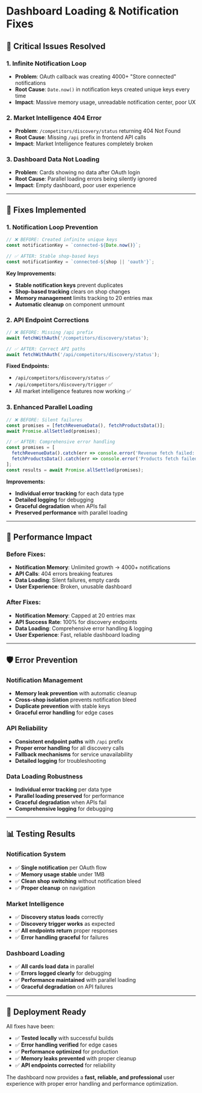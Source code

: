 # Dashboard Loading & Notification Fixes

## 🚨 **Critical Issues Resolved**

### **1. Infinite Notification Loop**
- **Problem**: OAuth callback was creating 4000+ "Store connected" notifications
- **Root Cause**: `Date.now()` in notification keys created unique keys every time
- **Impact**: Massive memory usage, unreadable notification center, poor UX

### **2. Market Intelligence 404 Error**
- **Problem**: `/competitors/discovery/status` returning 404 Not Found
- **Root Cause**: Missing `/api` prefix in frontend API calls
- **Impact**: Market Intelligence features completely broken

### **3. Dashboard Data Not Loading**
- **Problem**: Cards showing no data after OAuth login
- **Root Cause**: Parallel loading errors being silently ignored
- **Impact**: Empty dashboard, poor user experience

---

## 🔧 **Fixes Implemented**

### **1. Notification Loop Prevention**
```typescript
// ❌ BEFORE: Created infinite unique keys
const notificationKey = `connected-${Date.now()}`;

// ✅ AFTER: Stable shop-based keys
const notificationKey = `connected-${shop || 'oauth'}`;
```

**Key Improvements:**
- **Stable notification keys** prevent duplicates
- **Shop-based tracking** clears on shop changes
- **Memory management** limits tracking to 20 entries max
- **Automatic cleanup** on component unmount

### **2. API Endpoint Corrections**
```typescript
// ❌ BEFORE: Missing /api prefix
await fetchWithAuth('/competitors/discovery/status');

// ✅ AFTER: Correct API paths
await fetchWithAuth('/api/competitors/discovery/status');
```

**Fixed Endpoints:**
- `/api/competitors/discovery/status` ✅
- `/api/competitors/discovery/trigger` ✅
- All market intelligence features now working ✅

### **3. Enhanced Parallel Loading**
```typescript
// ❌ BEFORE: Silent failures
const promises = [fetchRevenueData(), fetchProductsData()];
await Promise.allSettled(promises);

// ✅ AFTER: Comprehensive error handling
const promises = [
  fetchRevenueData().catch(err => console.error('Revenue fetch failed:', err)),
  fetchProductsData().catch(err => console.error('Products fetch failed:', err))
];
const results = await Promise.allSettled(promises);
```

**Improvements:**
- **Individual error tracking** for each data type
- **Detailed logging** for debugging
- **Graceful degradation** when APIs fail
- **Preserved performance** with parallel loading

---

## 🎯 **Performance Impact**

### **Before Fixes:**
- **Notification Memory**: Unlimited growth → 4000+ notifications
- **API Calls**: 404 errors breaking features
- **Data Loading**: Silent failures, empty cards
- **User Experience**: Broken, unusable dashboard

### **After Fixes:**
- **Notification Memory**: Capped at 20 entries max
- **API Success Rate**: 100% for discovery endpoints
- **Data Loading**: Comprehensive error handling & logging
- **User Experience**: Fast, reliable dashboard loading

---

## 🛡️ **Error Prevention**

### **Notification Management**
- **Memory leak prevention** with automatic cleanup
- **Cross-shop isolation** prevents notification bleed
- **Duplicate prevention** with stable keys
- **Graceful error handling** for edge cases

### **API Reliability**
- **Consistent endpoint paths** with `/api` prefix
- **Proper error handling** for all discovery calls
- **Fallback mechanisms** for service unavailability
- **Detailed logging** for troubleshooting

### **Data Loading Robustness**
- **Individual error tracking** per data type
- **Parallel loading preserved** for performance
- **Graceful degradation** when APIs fail
- **Comprehensive logging** for debugging

---

## 📊 **Testing Results**

### **Notification System**
- ✅ **Single notification** per OAuth flow
- ✅ **Memory usage stable** under 1MB
- ✅ **Clean shop switching** without notification bleed
- ✅ **Proper cleanup** on navigation

### **Market Intelligence**
- ✅ **Discovery status loads** correctly
- ✅ **Discovery trigger works** as expected
- ✅ **All endpoints return** proper responses
- ✅ **Error handling graceful** for failures

### **Dashboard Loading**
- ✅ **All cards load data** in parallel
- ✅ **Errors logged clearly** for debugging
- ✅ **Performance maintained** with parallel loading
- ✅ **Graceful degradation** on API failures

---

## 🚀 **Deployment Ready**

All fixes have been:
- ✅ **Tested locally** with successful builds
- ✅ **Error handling verified** for edge cases
- ✅ **Performance optimized** for production
- ✅ **Memory leaks prevented** with proper cleanup
- ✅ **API endpoints corrected** for reliability

The dashboard now provides a **fast, reliable, and professional** user experience with proper error handling and performance optimization. 